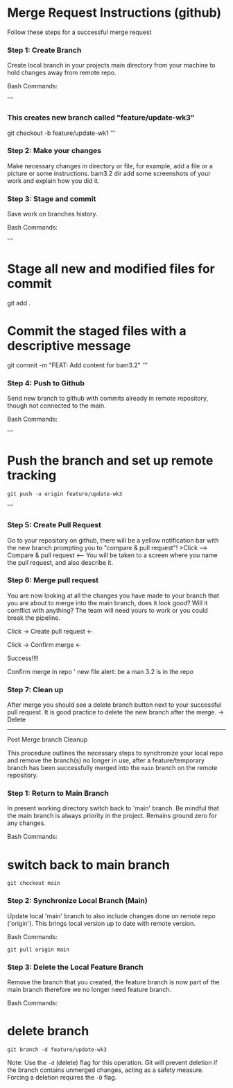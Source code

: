 # Merge Request Instructions (github)

 Follow these steps for a successful merge request

### Step 1: Create Branch

 Create local branch in your projects main directory from your machine to hold changes away from remote repo.

Bash Commands:

'''
### This creates new branch called "feature/update-wk3"
git checkout -b feature/update-wk1
'''




### Step 2: Make your changes

Make necessary changes in directory or file, for example, add a file or a picture or some instructions. bam3.2 dir add some screenshots of your work and explain how you did it.

### Step 3: Stage and commit

Save work on branches history.

Bash Commands:

'''
# Stage all new and modified files for commit
git add .

# Commit the staged files with a descriptive message
git commit -m "FEAT: Add content for bam3.2"
'''

### Step 4: Push to Github

Send new branch to github with commits already in remote repository, though not connected to the main.

Bash Commands:

'''
# Push the branch and set up remote tracking
    git push -u origin feature/update-wk3
'''


### Step 5: Create Pull Request

Go to your repository on github, there will be a yellow notification bar with the new branch prompting you to "compare & pull request"! >Click --> Compare & pull request <--
You will be taken to a screen where you name the pull request, and also describe it.


### Step 6: Merge pull request

You are now looking at all the changes you have made to your branch that you are about to merge into the main branch, does it look good? Will it comflict with anything? The team will need yours to work or you could break the pipeline.

Click -> Create pull request <-

Click -> Confirm merge <-

Success!!!!

Confirm merge in repo ' new file alert: be a man 3.2 is in the repo

### Step 7: Clean up

After merge you should see a delete branch button next to your successful pull request.
It is good practice to delete the new branch after the merge. -> Delete

---
Post Merge branch Cleanup

This procedure outlines the necessary steps to synchronize your local repo and remove the branch(s) no longer in use, after a feature/temporary branch has been successfully merged into the `main` branch on the remote repository.

### Step 1: Return to Main Branch

In present working directory switch back to 'main' branch. Be mindful that the main branch is always priority in the project. Remains ground zero for any changes.

Bash Commands:


# switch back to main branch
    git checkout main


### Step 2: Synchronize Local Branch (Main)

Update local 'main' branch to also include changes done on remote repo ('origin'). This brings local version up to date with remote version.

Bash Commands:

    
    git pull origin main
    


### Step 3: Delete the Local Feature Branch

Remove the branch that you created, the feature branch is now part of the main branch therefore we no longer need feature branch.

Bash Commands:


# delete branch
    git branch -d feature/update-wk3


Note:
 Use the `-d` (delete) flag for this operation. Git will prevent deletion if the branch contains unmerged changes, acting as a safety measure. Forcing a deletion requires the `-D` flag.